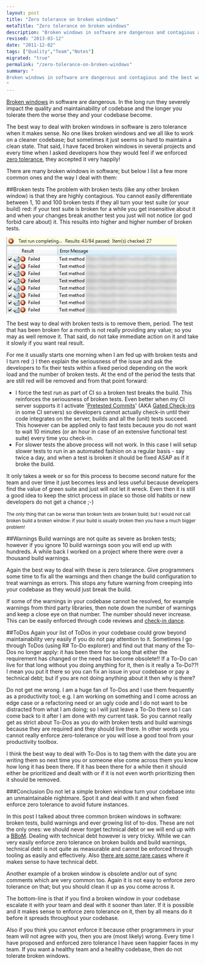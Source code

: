 ```yaml
--- 
layout: post
title: "Zero tolerance on broken windows"
metaTitle: "Zero tolerance on broken windows"
description: "Broken windows in software are dangerous and contagious and the best way to deal with them is usually zero tolerance"
revised: "2013-03-12"
date: "2011-12-02"
tags: ["Quality","Team","Notes"]
migrated: "true"
permalink: "/zero-tolerance-on-broken-windows"
summary: "
Broken windows in software are dangerous and contagious and the best way to deal with them is usually zero tolerance
"
---
```

[Broken windows][1] in software are dangerous. In the long run they severely impact the quality and maintainability of codebase and the longer you tolerate them the worse they and your codebase become. 

The best way to deal with broken windows in software is zero tolerance when it makes sense. No one likes broken windows and we all like to work on a cleaner codebase; but sometimes it just seems so hard to maintain a clean state. That said, I have faced broken windows in several projects and every time when I asked developers how they would feel if we enforced [zero tolerance][2], they accepted it very happily! 

There are many broken windows in software; but below I list a few more common ones and the way I deal with them:

##Broken tests
The problem with broken tests (like any other broken window) is that they are highly contagious. You cannot easily differentiate between 1, 10 and 100 broken tests if they all turn your test suite (or your build) red: if your test suite is broken for a while you get insensitive about it and when your changes break another test you just will not notice (or god forbid care about) it. This results into higher and higher number of broken tests.

![Broken tests][3]

The best way to deal with broken tests is to remove them, period. The test that has been broken for a month is not really providing any value; so you may as well remove it. That said, do not take immediate action on it and take it slowly if you want real result. 

For me it usually starts one morning when I am fed up with broken tests and I turn red :) I then explain the seriousness of the issue and ask the developers to fix their tests within a fixed period depending on the work load and the number of broken tests. At the end of the period the tests that are still red will be removed and from that point forward: 

 - I force the test run as part of CI so a broken test breaks the build. This reinforces the seriousness of broken tests. Even better when my CI server supports it I activate '[Pretested Commits][4]' (AKA [Gated Check-ins][5] in some CI servers) so developers cannot actually check-in until their code integrates on the server, builds and all the (unit) tests succeed. This however can be applied only to fast tests because you do not want to wait 10 minutes (or an hour in case of an extensive functional test suite) every time you check-in. 
 - For slower tests the above process will not work. In this case I will setup slower tests to run in an automated fashion on a regular basis - say twice a day, and when a test is broken it should be fixed ASAP as if it broke the build.

It only takes a week or so for this process to become second nature for the team and over time it just becomes less and less useful because developers find the value of green suite and just will not let it wreck. Even then it is still a good idea to keep the strict process in place so those old habits or new developers do not get a chance ;-)

<small>The only thing that can be worse than broken tests are broken build; but I would not call broken build a broken window: if your build is usually broken then you have a much bigger problem!</small>

##Warnings
Build warnings are not quite as severe as broken tests; however if you ignore 10 build warnings soon you will end up with hundreds. A while back I worked on a project where there were over a thousand build warnings.

Again the best way to deal with these is zero tolerance. Give programmers some time to fix all the warnings and then change the build configuration to treat warnings as errors. This stops any future warning from creeping into your codebase as they would just break the build.

If some of the warnings in your codebase cannot be resolved, for example warnings from third party libraries, then note down the number of warnings and keep a close eye on that number. The number should never increase. This can be easily enforced through code reviews and [check-in dance][6].

##ToDos
Again your list of ToDos in your codebase could grow beyond maintainability very easily if you do not pay attention to it. Sometimes I go through ToDos (using R# To-Do explorer) and find out that many of the To-Dos no longer apply: it has been there for so long that either the requirement has changed or the need has become obsolete!! If a To-Do can live for that long without you doing anything for it, then is it really a To-Do??! I mean you put it there so you can fix an issue in your codebase or pay a technical debt; but if you are not doing anything about it then why is there? 

Do not get me wrong. I am a huge fan of To-Dos and I use them frequently as a productivity tool; e.g. I am working on something and I come across an edge case or a refactoring need or an ugly code and I do not want to be distracted from what I am doing; so I will just leave a To-Do there so I can come back to it after I am done with my current task. So you cannot really get as strict about To-Dos as you do with broken tests and build warnings because they are required and they should live there. In other words you cannot really enforce zero-tolerance or you will lose a good tool from your productivity toolbox.

I think the best way to deal with To-Dos is to tag them with the date you are writing them so next time you or someone else come across them you know how long it has been there. If it has been there for a while then it should either be prioritized and dealt with or if it is not even worth prioritizing then it should be removed.

###Conclusion
Do not let a simple broken window turn your codebase into an unmaintainable nightmare. Spot it and deal with it and when fixed enforce zero tolerance to avoid future instances.

In this post I talked about three common broken windows in software: broken tests, build warnings and ever growing list of to-dos. These are not the only ones: we should never forget technical debt or we will end up with a [BBoM][7]. Dealing with technical debt however is very tricky. While we can very easily enforce zero tolerance on broken builds and build warnings, technical debt is not quite as measurable and cannot be enforced through tooling as easily and effectively. Also [there are some rare cases][8] where it makes sense to have technical debt. 

Another example of a broken window is obsolete and/or out of sync comments which are very common too. Again it is not easy to enforce zero tolerance on that; but you should clean it up as you come across it. 

The bottom-line is that if you find a broken window in your codebase escalate it with your team and deal with it sooner than later. If it is possible and it makes sense to enforce zero tolerance on it, then by all means do it before it spreads throughout your codebase.

Also if you think you cannot enforce it because other programmers in your team will not agree with you, then you are (most likely) wrong. Every time I have proposed and enforced zero tolerance I have seen happier faces in my team. If you want a healthy team and a healthy codebase, then do not tolerate broken windows.


  [1]: http://www.codinghorror.com/blog/2005/06/the-broken-window-theory.html
  [2]: http://en.wikipedia.org/wiki/Zero_tolerance
  [3]: /get/BlogPictures/broken-windows/broken-tests.JPG
  [4]: http://www.jetbrains.com/teamcity/features/delayed_commit.html
  [5]: http://msdn.microsoft.com/en-us/library/dd787631.aspx
  [6]: /mitigate-your-merge-issues
  [7]: http://c2.com/cgi/wiki?BigBallOfMud
  [8]: /bad-code